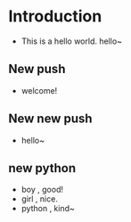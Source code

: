 # Introduction
+ This  is  a hello world. hello~
## New push 
- welcome!

## New new push
- hello~


## new python
- boy , good!
- girl , nice.
- python , kind~
